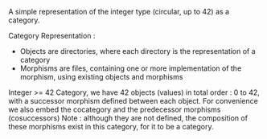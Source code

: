 A simple representation of the integer type (circular, up to 42) as a category.

Category Representation : 
- Objects are directories, where each directory is the representation of a category
- Morphisms are files, containing one or more implementation of the morphism, using existing objects and morphisms

Integer >= 42 Category, we have 42 objects (values) in total order : 0 to 42, with a successor morphism defined between each object. For convenience we also embed the cocategory and the predecessor morphisms (cosuccessors)
Note : although they are not defined, the composition of these morphisms exist in this category, for it to be a category.


